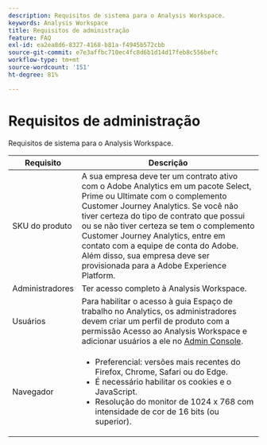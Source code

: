 ```yaml
---
description: Requisitos de sistema para o Analysis Workspace.
keywords: Analysis Workspace
title: Requisitos de administração
feature: FAQ
exl-id: ea2ea8d6-8327-4168-b81a-f4945b572cbb
source-git-commit: e7e3affbc710ec4fc8d6b1d14d17feb8c556befc
workflow-type: tm+mt
source-wordcount: '151'
ht-degree: 81%

---
```


# Requisitos de administração

Requisitos de sistema para o Analysis Workspace.

| Requisito | Descrição |
|--- |--- |
| SKU do produto | A sua empresa deve ter um contrato ativo com o Adobe Analytics em um pacote Select, Prime ou Ultimate com o complemento Customer Journey Analytics. Se você não tiver certeza do tipo de contrato que possui ou se não tiver certeza se tem o complemento Customer Journey Analytics, entre em contato com a equipe de conta do Adobe. Além disso, sua empresa deve ser provisionada para a Adobe Experience Platform. |
| Administradores | Ter acesso completo à Analysis Workspace. |
| Usuários | Para habilitar o acesso à guia Espaço de trabalho no Analytics, os administradores devem criar um perfil de produto com a permissão Acesso ao Analysis Workspace e adicionar usuários a ele no [Admin Console](https://experienceleague.adobe.com/docs/analytics/admin/admin-console/permissions/product-profile.html?lang=pt-BR). |
| Navegador | <ul><li>Preferencial: versões mais recentes do Firefox, Chrome, Safari ou do Edge.</li><li>É necessário habilitar os cookies e o JavaScript.</li><li>Resolução do monitor de 1024 x 768 com intensidade de cor de 16 bits (ou superior).</li></ul> |
